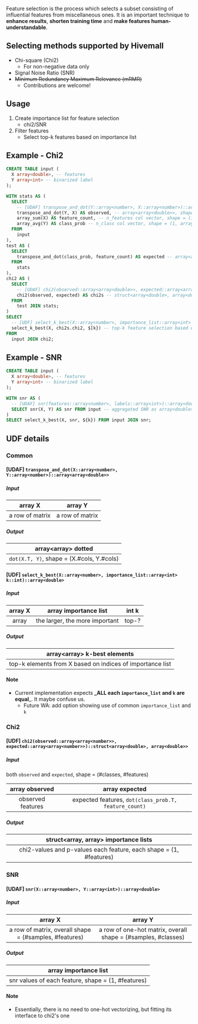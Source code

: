 <!--
  Licensed to the Apache Software Foundation (ASF) under one
  or more contributor license agreements.  See the NOTICE file
  distributed with this work for additional information
  regarding copyright ownership.  The ASF licenses this file
  to you under the Apache License, Version 2.0 (the
  "License"); you may not use this file except in compliance
  with the License.  You may obtain a copy of the License at

    http://www.apache.org/licenses/LICENSE-2.0

  Unless required by applicable law or agreed to in writing,
  software distributed under the License is distributed on an
  "AS IS" BASIS, WITHOUT WARRANTIES OR CONDITIONS OF ANY
  KIND, either express or implied.  See the License for the
  specific language governing permissions and limitations
  under the License.
-->

Feature selection is the process which selects a subset consisting of influential features from miscellaneous ones.
It is an important technique to **enhance results**, **shorten training time** and **make features human-understandable**.

## Selecting methods supported by Hivemall
* Chi-square (Chi2)
    * For non-negative data only
* Signal Noise Ratio (SNR)
* ~~Minimum Redundancy Maximum Relevance (mRMR)~~
    * Contributions are welcome!

## Usage
1. Create importance list for feature selection
    * chi2/SNR
2. Filter features
    * Select top-k features based on importance list


## Example - Chi2
``` sql
CREATE TABLE input (
  X array<double>, -- features
  Y array<int> -- binarized label
);

WITH stats AS (
  SELECT
    -- [UDAF] transpose_and_dot(Y::array<number>, X::array<number>)::array<array<double>>
    transpose_and_dot(Y, X) AS observed, -- array<array<double>>, shape = (n_classes, n_features)
    array_sum(X) AS feature_count, -- n_features col vector, shape = (1, array<double>)
    array_avg(Y) AS class_prob -- n_class col vector, shape = (1, array<double>)
  FROM
    input
),
test AS (
  SELECT
    transpose_and_dot(class_prob, feature_count) AS expected -- array<array<double>>, shape = (n_class, n_features)
  FROM
    stats
),
chi2 AS (
  SELECT
    -- [UDAF] chi2(observed::array<array<double>>, expected::array<array<double>>)::struct<array<double>, array<double>>
    chi2(observed, expected) AS chi2s -- struct<array<double>, array<double>>, each shape = (1, n_features)
  FROM
    test JOIN stats;
)
SELECT
  -- [UDF] select_k_best(X::array<number>, importance_list::array<int> k::int)::array<double>
  select_k_best(X, chi2s.chi2, $[k}) -- top-k feature selection based on chi2 score
FROM
  input JOIN chi2;
```


## Example - SNR
``` sql
CREATE TABLE input (
  X array<double>, -- features
  Y array<int> -- binarized label
);

WITH snr AS (
  -- [UDAF] snr(features::array<number>, labels::array<int>)::array<double>
  SELECT snr(X, Y) AS snr FROM input -- aggregated SNR as array<double>, shape = (1, #features)
)
SELECT select_k_best(X, snr, ${k}) FROM input JOIN snr;
```


## UDF details
### Common
#### [UDAF] `transpose_and_dot(X::array<number>, Y::array<number>)::array<array<double>>`
##### Input

| array<number> X | array<number> Y |
| :-: | :-: |
| a row of matrix | a row of matrix |
##### Output

| array<array<double>> dotted |
| :-: |
| `dot(X.T, Y)`, shape = (X.#cols, Y.#cols) |
#### [UDF] `select_k_best(X::array<number>, importance_list::array<int> k::int)::array<double>`
##### Input

| array<number> X | array<int> importance list | int k |
| :-: | :-: | :-: |
| array | the larger, the more important | top-? |
##### Output

| array<array<double>> k-best elements |
| :-: |
| top-k elements from X based on indices of importance list |

#### Note
- Current implementation expects **_ALL each `importance_list` and `k` are equal**_. It maybe confuse us.
  - Future WA: add option showing use of common `importance_list` and `k`


### Chi2
#### [UDF] `chi2(observed::array<array<number>>, expected::array<array<number>>)::struct<array<double>, array<double>>`
##### Input

both `observed` and `expected`, shape = (#classes, #features)

| array<number> observed | array<number> expected |
| :-: | :-: |
| observed features | expected features, `dot(class_prob.T, feature_count)` |

##### Output

| struct<array<double>, array<double>> importance lists |
| :-: |
| chi2-values and p-values each feature, each shape = (1, #features) |


### SNR
#### [UDAF] `snr(X::array<number>, Y::array<int>)::array<double>`
##### Input

| array<number> X | array<int> Y |
| :-: | :-: |
| a row of matrix, overall shape = (#samples, #features) | a row of one-hot matrix, overall shape = (#samples, #classes) |

##### Output

| array<double> importance list |
| :-: |
| snr values of each feature, shape = (1, #features) |

#### Note
* Essentially, there is no need to one-hot vectorizing, but fitting its interface to chi2's one
